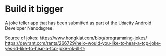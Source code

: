 # Build it bigger
A joke teller app that has been submitted as part of the Udacity Android Developer Nanodegree.

Source of jokes:
https://www.hongkiat.com/blog/programming-jokes/
https://devrant.com/rants/266729/hello-would-you-like-to-hear-a-tcp-joke-yes-id-like-to-hear-a-tcp-joke-ok-ill-te